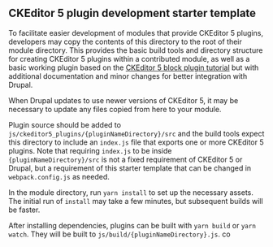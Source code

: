 ## CKEditor 5 plugin development starter template

To facilitate easier development of modules that provide CKEditor 5 plugins,
developers may copy the contents of this directory to the root of their module
directory. This provides the basic build tools and directory structure for
creating CKEditor 5 plugins within a contributed module, as well as a basic
working plugin based on the [CKEditor 5 block plugin tutorial](https://ckeditor.com/docs/ckeditor5/latest/framework/guides/tutorials/implementing-a-block-widget.html)
but with additional documentation and minor changes for better integration
with Drupal.

When Drupal updates to use newer versions of CKEditor 5, it may be necessary to
update any files copied from here to your module.

Plugin source should be added to
`js/ckeditor5_plugins/{pluginNameDirectory}/src` and the build tools expect this
directory to include an `index.js` file that exports one or more CKEditor 5
plugins. Note that requiring `index.js` to be inside
`{pluginNameDirectory}/src` is not a fixed requirement of CKEditor 5 or Drupal,
but a requirement of this starter template that can be changed in
`webpack.config.js` as needed.

In the module directory, run `yarn install` to set up the necessary assets. The
initial run of `install` may take a few minutes, but subsequent builds will be
faster.

After installing dependencies, plugins can be built with `yarn build` or `yarn
watch`. They will be built to `js/build/{pluginNameDirectory}.js`.  co
